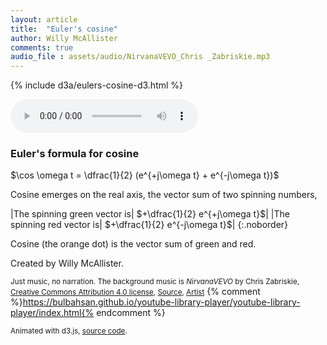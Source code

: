 ```yaml
---
layout: article
title:  "Euler's cosine"
author: Willy McAllister
comments: true
audio_file : assets/audio/NirvanaVEVO_Chris _Zabriskie.mp3
---
```


{% include d3a/eulers-cosine-d3.html %} 

<audio autoplay="true" src="{{ page.audio_file | relative_url }}" controls loop></audio> 

### Euler's formula for cosine

$\cos \omega t = \dfrac{1}{2} (e^{+j\omega t} + e^{-j\omega t})$

Cosine emerges on the real axis, the vector sum of two spinning numbers, 

|The spinning green vector is| $+\dfrac{1}{2} e^{+j\omega t}$| 
|The spinning red vector is| $+\dfrac{1}{2} e^{-j\omega t}$| 
{:.noborder}

Cosine (the orange dot) is the vector sum of green and red.

Created by Willy McAllister.

<small>Just music, no narration. The background music is *NirvanaVEVO* by Chris Zabriskie,  
[Creative Commons Attribution 4.0 license](https://creativecommons.org/licenses/by/4.0/), [Source](http://chriszabriskie.com/uvp/), [Artist](http://chriszabriskie.com/)</small>
{% comment %}https://bulbahsan.github.io/youtube-library-player/youtube-library-player/index.html{% endcomment %}

<small>Animated with d3.js, [source code](https://github.com/willymcallister/spinningnumbers/tree/master/_articles/eulers-cosine-d3.html).</small>
